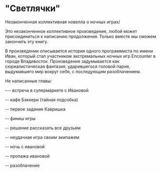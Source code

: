 "Светлячки"
===================
Незаконченная коллективная новелла о ночных играх/

Это незаконченное коллективное произведение, любой может присоединиться к написанию продолжения.
Только вместе мы сможем закончить эту книгу.

В произведении описывается история одного программиста по имени Иван, который стал участником экстремальных ночных игр Encounter в городе Владивосток.
Произведение задумывается как сюриалистическая фантазия, ударившегося головой парня, выдумавшего мир вокруг себя, с последующим разоблачением.


Не написанные главы:

--- встреча в супермаркете с Ивановой

-- кафе Бэккери (тайная подсобка)

-- первое задание Кавришка

-- финиш игры

-- решение рассказать все друзьям

-- неудачная игра своим экипажем

-- ночь с ивановой

-- пропажа ивановой

-- разоблачение